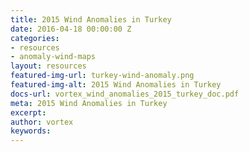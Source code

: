 ```yaml
---
title: 2015 Wind Anomalies in Turkey
date: 2016-04-18 00:00:00 Z
categories:
- resources
- anomaly-wind-maps
layout: resources
featured-img-url: turkey-wind-anomaly.png
featured-img-alt: 2015 Wind Anomalies in Turkey
docs-url: vortex_wind_anomalies_2015_turkey_doc.pdf
meta: 2015 Wind Anomalies in Turkey
excerpt: 
author: vortex
keywords: 
---
```


